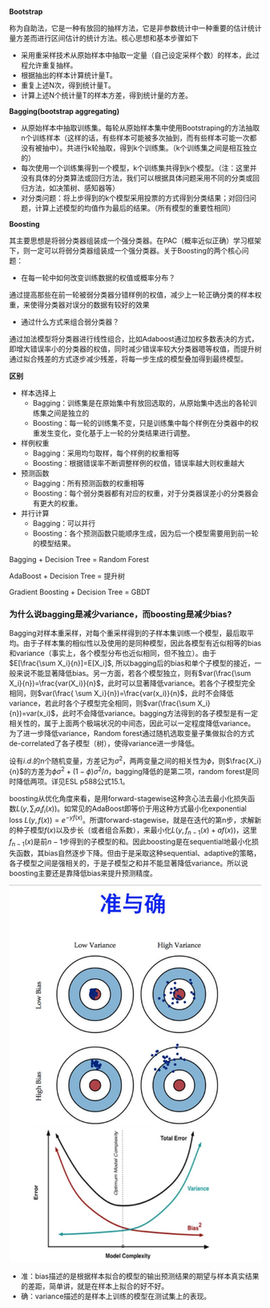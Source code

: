 **Bootstrap**

称为自助法，它是一种有放回的抽样方法，它是非参数统计中一种重要的估计统计量方差而进行区间估计的统计方法。核心思想和基本步骤如下

- 采用重采样技术从原始样本中抽取一定量（自己设定采样个数）的样本，此过程允许重复抽样。
- 根据抽出的样本计算统计量T。
- 重复上述N次，得到统计量T。
- 计算上述N个统计量T的样本方差，得到统计量的方差。

**Bagging(bootstrap aggregating)**

- 从原始样本中抽取训练集。每轮从原始样本集中使用Bootstraping的方法抽取n个训练样本（这样的话，有些样本可能被多次抽到，而有些样本可能一次都没有被抽中）。共进行k轮抽取，得到k个训练集。（k个训练集之间是相互独立的）
- 每次使用一个训练集得到一个模型，k个训练集共得到k个模型。（注：这里并没有具体的分类算法或回归方法，我们可以根据具体问题采用不同的分类或回归方法，如决策树、感知器等）
- 对分类问题：将上步得到的k个模型采用投票的方式得到分类结果；对回归问题，计算上述模型的均值作为最后的结果。（所有模型的重要性相同）

**Boosting**

其主要思想是将弱分类器组装成一个强分类器。在PAC（概率近似正确）学习框架下，则一定可以将弱分类器组装成一个强分类器。关于Boosting的两个核心问题：

- 在每一轮中如何改变训练数据的权值或概率分布？

通过提高那些在前一轮被弱分类器分错样例的权值，减少上一轮正确分类的样本权重，来使得分类器对误分的数据有较好的效果

- 通过什么方式来组合弱分类器？

通过加法模型将分类器进行线性组合，比如Adaboost通过加权多数表决的方式，即增大错误率小的分类器的权值，同时减少错误率较大分类器嗯等权值，而提升树通过拟合残差的方式逐步减少残差，将每一步生成的模型叠加得到最终模型。

**区别**

- 样本选择上
  - Bagging：训练集是在原始集中有放回选取的，从原始集中选出的各轮训练集之间是独立的
  - Boosting：每一轮的训练集不变，只是训练集中每个样例在分类器中的权重发生变化，变化基于上一轮的分类结果进行调整。
- 样例权重
  - Bagging：采用均匀取样，每个样例的权重相等
  - Boosting：根据错误率不断调整样例的权值，错误率越大则权重越大
- 预测函数
  - Bagging：所有预测函数的权重相等
  - Boosting：每个弱分类器都有对应的权重，对于分类器误差小的分类器会有更大的权重。
- 并行计算
  - Bagging：可以并行
  - Boosting：各个预测函数只能顺序生成，因为后一个模型需要用到前一轮的模型结果。

Bagging + Decision Tree = Random Forest

AdaBoost + Decision Tree = 提升树

Gradient  Boosting + Decision Tree = GBDT

### 为什么说bagging是减少variance，而boosting是减少bias?

Bagging对样本重采样，对每个重采样得到的子样本集训练一个模型，最后取平均。由于子样本集的相似性以及使用的是同种模型，因此各模型有近似相等的bias和variance（事实上，各个模型分布也近似相同，但不独立）。由于$E[\frac{\sum X_i}{n}]=E[X_i]$, 所以bagging后的bias和单个子模型的接近，一般来说不能显著降低bias。另一方面，若各个模型独立，则有$var(\frac{\sum X_i}{n})=\frac{var(X_i)}{n}$，此时可以显著降低variance。若各个子模型完全相同，则$var(\frac{ \sum X_i}{n})=\frac{var(x_i)}{n}$，此时不会降低variance，若此时各个子模型完全相同，则$var(\frac{\sum X_i}{n})=var(x_i)$，此时不会降低variance。bagging方法得到的各子模型是有一定相关性的，属于上面两个极端状况的中间态，因此可以一定程度降低variance。为了进一步降低variance，Random forest通过随机选取变量子集做拟合的方式de-correlated了各子模型（树），使得variance进一步降低。

设有$i.d.$的n个随机变量，方差记为$\sigma^2$，两两变量之间的相关性为$\phi$，则$\frac{X_i}{n}$的方差为$\phi \sigma^2 + (1-\phi)\sigma ^2 /n$，bagging降低的是第二项，random forest是同时降低两项。详见ESL p588公式15.1。

boosting从优化角度来看，是用forward-stagewise这种贪心法去最小化损失函数$L(y, \sum_i a_if_i(x))$。如常见的AdaBoost即等价于用这种方式最小化exponential loss $L(y, f(x))=e^{-yf(x)}$。所谓forward-stagewise，就是在迭代的第n步，求解新的种子模型$f(x)$以及步长（或者组合系数），来最小化$L(y, f_{n-1}(x)+af(x))$，这里$f_{n-1}(x)$是前$n-1$步得到的子模型的和。因此boosting是在sequential地最小化损失函数，其bias自然逐步下降。但由于是采取这种sequential、adaptive的策略，各子模型之间是强相关的，于是子模型之和并不能显著降低variance。所以说boosting主要还是靠降低bias来提升预测精度。

![](./imgs/variance-bias.jpg)

- 准：bias描述的是根据样本拟合的模型的输出预测结果的期望与样本真实结果的差距，简单讲，就是在样本上拟合的好不好。
- 确：variance描述的是样本上训练的模型在测试集上的表现。